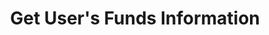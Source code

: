 ---
title: Get User's Funds Information
position_number: 1
type: get
description: /futures/user/v1/balance/list
left_code_blocks:
    -
        code_block: "public void getMarketConfig() {\r\n\tString text = HttpUtil.get(URL + \"/data/api/user/v1/getMarketConfig\");\r\n\tSystem.out.println(text);\r\n}"
        title: Java
        language: java
right_code_blocks:
    - code_block: |-
        {
          "error": {
            "code": "",
            "msg": ""
          },
          "msgInfo": "",
          "result": [
            {
              "availableBalance": 0, //Available balance
              "coin": "", //Currency
              "isolatedMargin": 0, //Frozen isolated margin
              "openOrderMarginFrozen": 0, //Frozen order
              "walletBalance": 0 //Balance
            }
          ],
          "returnCode": 0
        }
      title: Response
      language: json
---